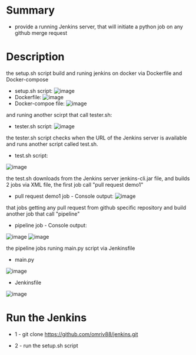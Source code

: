 # Summary
* provide a running Jenkins server, that will initiate a python job on any github merge request


# Description

the setup.sh script build and runing jenkins on docker via Dockerfile and Docker-compose
* setup.sh script:
![image](https://user-images.githubusercontent.com/113102456/218678901-2e94aa89-44ac-4d4e-9f99-e0666eba381f.png)
* Dockerfile:
![image](https://user-images.githubusercontent.com/113102456/218678967-64cecd7f-1dde-4f82-9ff0-d1611e6d7982.png)
* Docker-compoe file:
![image](https://user-images.githubusercontent.com/113102456/218679219-af3092bb-df99-4d4c-9a64-faef08e5c76a.png)

and runing another scirpt that call tester.sh:

* tester.sh script:
![image](https://user-images.githubusercontent.com/113102456/218689729-ae405c2f-7d06-4013-929e-9b9e3828c9b4.png)

the tester.sh script checks when the URL of the Jenkins server is available
and runs another script called test.sh.

* test.sh script:

![image](https://user-images.githubusercontent.com/113102456/218681595-5e83c730-8482-438e-b9a2-76eeac7bff39.png)

the test.sh downloads from the Jenkins server jenkins-cli.jar file, and builds 2 jobs via XML file, 
the first job call "pull request demo1" 

* pull request demo1 job - Console output:
![image](https://user-images.githubusercontent.com/113102456/218683222-c0d7b68e-49e1-410c-951c-025efeedc49c.png)

that jobs getting any pull request from github specific repository and build another job that call "pipeline"

* pipeline job - Console output:

![image](https://user-images.githubusercontent.com/113102456/218683846-f273b4b3-c326-4a03-b3ab-9186d548d634.png)
![image](https://user-images.githubusercontent.com/113102456/218683950-2ca7f3d5-2b85-4793-ba8c-33ecd42b3865.png)


the pipeline jobs runing main.py script via Jenkinsfile

* main.py

![image](https://user-images.githubusercontent.com/113102456/218684193-3f582a42-1da4-4652-a50d-7574c7cebed5.png)

* Jenkinsfile

![image](https://user-images.githubusercontent.com/113102456/218684356-d78a4aab-736e-4f57-82d0-15494b1c831d.png)




# Run the Jenkins

* 1 - git clone https://github.com/omriv88/jenkins.git


* 2 - run the setup.sh script
